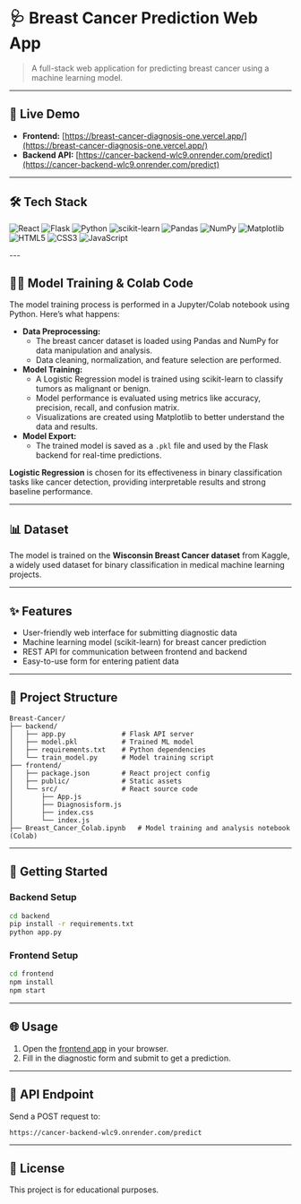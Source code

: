 # 🩺 Breast Cancer Prediction Web App

>A full-stack web application for predicting breast cancer using a machine learning model.

---

## 🚀 Live Demo

- **Frontend:** [https://breast-cancer-diagnosis-one.vercel.app/](https://breast-cancer-diagnosis-one.vercel.app/)
- **Backend API:** [https://cancer-backend-wlc9.onrender.com/predict](https://cancer-backend-wlc9.onrender.com/predict)

---

## 🛠️ Tech Stack

<p >
  <img src="https://img.shields.io/badge/React-20232A?style=for-the-badge&logo=react&logoColor=61DAFB" alt="React"/>
  <img src="https://img.shields.io/badge/Flask-000000?style=for-the-badge&logo=flask&logoColor=white" alt="Flask"/>
  <img src="https://img.shields.io/badge/Python-3776AB?style=for-the-badge&logo=python&logoColor=white" alt="Python"/>
  <img src="https://img.shields.io/badge/scikit--learn-F7931E?style=for-the-badge&logo=scikit-learn&logoColor=white" alt="scikit-learn"/>
  <img src="https://img.shields.io/badge/Pandas-150458?style=for-the-badge&logo=pandas&logoColor=white" alt="Pandas"/>
  <img src="https://img.shields.io/badge/NumPy-013243?style=for-the-badge&logo=numpy&logoColor=white" alt="NumPy"/>
  <img src="https://img.shields.io/badge/Matplotlib-11557C?style=for-the-badge&logo=matplotlib&logoColor=white" alt="Matplotlib"/>
  <img src="https://img.shields.io/badge/HTML5-E34F26?style=for-the-badge&logo=html5&logoColor=white" alt="HTML5"/>
  <img src="https://img.shields.io/badge/CSS3-1572B6?style=for-the-badge&logo=css3&logoColor=white" alt="CSS3"/>
  <img src="https://img.shields.io/badge/JavaScript-F7DF1E?style=for-the-badge&logo=javascript&logoColor=black" alt="JavaScript"/>
</p>
---

## 🧑‍💻 Model Training & Colab Code

The model training process is performed in a Jupyter/Colab notebook using Python. Here’s what happens:

- **Data Preprocessing:**
  - The breast cancer dataset is loaded using Pandas and NumPy for data manipulation and analysis.
  - Data cleaning, normalization, and feature selection are performed.
- **Model Training:**
  - A Logistic Regression model is trained using scikit-learn to classify tumors as malignant or benign.
  - Model performance is evaluated using metrics like accuracy, precision, recall, and confusion matrix.
  - Visualizations are created using Matplotlib to better understand the data and results.
- **Model Export:**
  - The trained model is saved as a `.pkl` file and used by the Flask backend for real-time predictions.

**Logistic Regression** is chosen for its effectiveness in binary classification tasks like cancer detection, providing interpretable results and strong baseline performance.

---

## 📊 Dataset

The model is trained on the **Wisconsin Breast Cancer dataset** from Kaggle, a widely used dataset for binary classification in medical machine learning projects.

---

## ✨ Features

- User-friendly web interface for submitting diagnostic data
- Machine learning model (scikit-learn) for breast cancer prediction
- REST API for communication between frontend and backend
- Easy-to-use form for entering patient data

---

## 📁 Project Structure

```text
Breast-Cancer/
├── backend/
│   ├── app.py              # Flask API server
│   ├── model.pkl           # Trained ML model
│   ├── requirements.txt    # Python dependencies
│   └── train_model.py      # Model training script
├── frontend/
│   ├── package.json        # React project config
│   ├── public/             # Static assets
│   └── src/                # React source code
│       ├── App.js
│       ├── Diagnosisform.js
│       ├── index.css
│       └── index.js
├── Breast_Cancer_Colab.ipynb   # Model training and analysis notebook (Colab)
```

---

## 🏁 Getting Started

### Backend Setup
```sh
cd backend
pip install -r requirements.txt
python app.py
```

### Frontend Setup
```sh
cd frontend
npm install
npm start
```

---

## 🌐 Usage

1. Open the [frontend app](https://breast-cancer-diagnosis-one.vercel.app/) in your browser.
2. Fill in the diagnostic form and submit to get a prediction.

---

## 📡 API Endpoint

Send a POST request to:

```
https://cancer-backend-wlc9.onrender.com/predict
```

---

## 📜 License

This project is for educational purposes.
